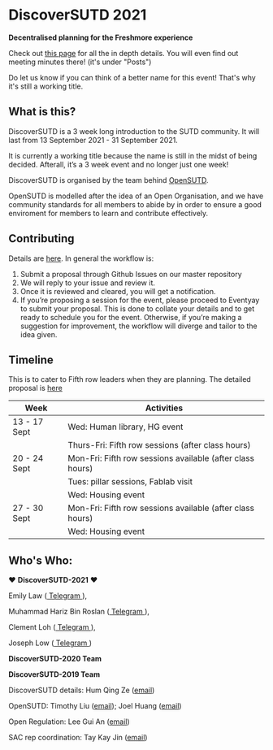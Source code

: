 # DiscoverSUTD 2021
**Decentralised planning for the Freshmore experience**

Check out [this page](https://castlemas.github.io/DiscoverSUTD-2021/) for all the in depth details. You will even find out meeting minutes there! (it's under "Posts")

Do let us know if you can think of a better name for this event! That's why it's still a working title.

## What is this?
DiscoverSUTD  is a 3 week long introduction to the SUTD community. It will last from 13 September 2021 - 31 September 2021.

It is currently a working title because the name is still in the midst of being decided. Afterall, it’s a 3 week event and no longer just one week!

DiscoverSUTD is organised by the team behind [OpenSUTD](https://opensutd.org/).

OpenSUTD is modelled after the idea of an Open Organisation, and we have community standards for all members to abide by in order to ensure a good enviroment for members to learn and contribute effectively.

## Contributing
Details are [here](https://castlemas.github.io/DiscoverSUTD-2021/contributing/).
In general the workflow is:
1. Submit a proposal through Github Issues on our master repository
2. We will reply to your issue and review it.
3. Once it is reviewed and cleared, you will get a notification.
4. If you’re proposing a session for the event, please proceed to Eventyay to submit your proposal. This is done to collate your details and to get ready to schedule you for the event. Otherwise, if you’re making a suggestion for improvement, the workflow will diverge and tailor to the idea given.


## Timeline
This is to cater to Fifth row leaders when they are planning. The detailed proposal is [here](https://docs.google.com/document/d/1R3vDbL2QLzgfk5rgFNvR9veKKkE80r9CtSYmdqAeu1M/edit)

|Week|Activities|
|--|--|
|13 - 17 Sept|Wed: Human library, HG event|
||Thurs-Fri: Fifth row sessions (after class hours)|
|20 - 24 Sept|Mon-Fri: Fifth row sessions available (after class hours)|
||Tues: pillar sessions, Fablab visit|
||Wed: Housing event|
|27 - 30 Sept|Mon-Fri: Fifth row sessions available (after class hours)|
||Wed: Housing event|


## Who's Who:
❤ __DiscoverSUTD-2021__  ❤

Emily Law ([ Telegram ](https://t.me/jhonbook123)), 

Muhammad Hariz Bin Roslan ([ Telegram ](https://t.me/wtvml)), 

Clement Loh ([ Telegram ](https://t.me/ClementLohCK)), 

Joseph Low ([ Telegram ](https://t.me/Jolow))



__DiscoverSUTD-2020 Team__

__DiscoverSUTD-2019 Team__

DiscoverSUTD details: Hum Qing Ze ([email](mailto:qingze_hum@mymail.sutd.edu.sg))

OpenSUTD: Timothy Liu ([email](mailto:timothy_liu@mymail.sutd.edu.sg)); Joel Huang ([email](mailto:joel_huang@mymail.sutd.edu.sg))

Open Regulation: Lee Gui An ([email](mailto:guian_lee@mymail.sutd.edu.sg))

SAC rep coordination: Tay Kay Jin ([email](mailto:kayjin_tay@mymail.sutd.edu.sg))

